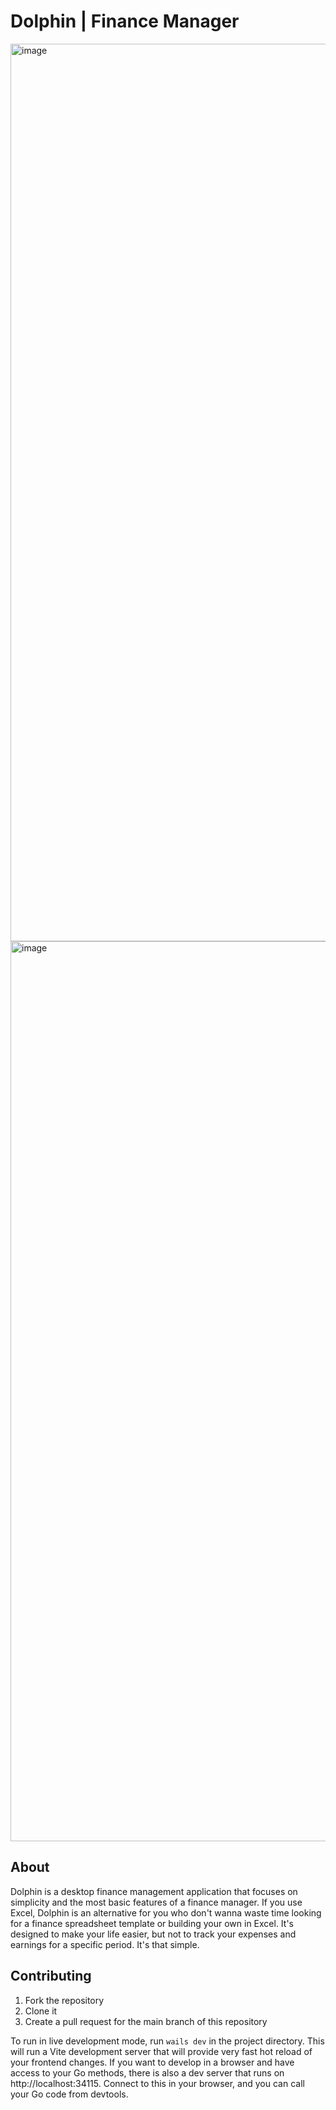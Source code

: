 # Dolphin | Finance Manager

<img width="1436" alt="image" src="https://github.com/samluiz/dolphin/assets/97702597/b5a61886-f54a-438d-b846-b7fbca8e24f5">

<img width="1440" alt="image" src="https://github.com/samluiz/dolphin/assets/97702597/04ca7a5b-67b7-45ae-93de-d75949725f3b">

## About

Dolphin is a desktop finance management application that focuses on simplicity and the most basic features of a finance manager. If you use Excel, Dolphin is an alternative for you who don't wanna waste time looking for a finance spreadsheet template or building your own in Excel. It's designed to make your life easier, but not to track your expenses and earnings for a specific period. It's that simple.

## Contributing

1. Fork the repository
2.  Clone it
3.   Create a pull request for the main branch of this repository

To run in live development mode, run `wails dev` in the project directory. This will run a Vite development
server that will provide very fast hot reload of your frontend changes. If you want to develop in a browser
and have access to your Go methods, there is also a dev server that runs on http://localhost:34115. Connect
to this in your browser, and you can call your Go code from devtools.
